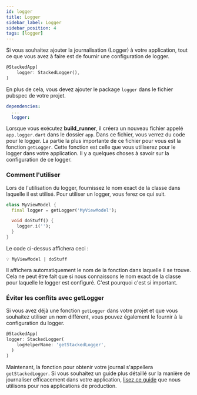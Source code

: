 ```yaml
---
id: logger
title: Logger
sidebar_label: Logger
sidebar_position: 4
tags: [logger]
---
```


Si vous souhaitez ajouter la journalisation (Logger) à votre application, tout ce que vous avez à faire est de fournir une configuration de logger.

```dart
@StackedApp(
    logger: StackedLogger(),
)
```

En plus de cela, vous devez ajouter le package `logger` dans le fichier pubspec de votre projet.

```yaml
dependencies:
  ...
  logger:
```

Lorsque vous exécutez **build_runner**, il créera un nouveau fichier appelé `app.logger.dart` dans le dossier `app`. Dans ce fichier, vous verrez du code pour le logger. La partie la plus importante de ce fichier pour vous est la fonction `getLogger`. Cette fonction est celle que vous utiliserez pour le logger dans votre application. Il y a quelques choses à savoir sur la configuration de ce logger.

### Comment l'utiliser

Lors de l'utilisation du logger, fournissez le nom exact de la classe dans laquelle il est utilisé. Pour utiliser un logger, vous ferez ce qui suit.


```dart
class MyViewModel {
  final logger = getLogger('MyViewModel');

  void doStuff() {
    logger.i('');
  }
}
```

Le code ci-dessus affichera ceci :

```
💡 MyViewModel | doStuff
```

Il affichera automatiquement le nom de la fonction dans laquelle il se trouve. Cela ne peut être fait que si nous connaissons le nom exact de la classe pour laquelle le logger est configuré. C'est pourquoi c'est si important.

### Éviter les conflits avec getLogger

Si vous avez déjà une fonction `getLogger` dans votre projet et que vous souhaitez utiliser un nom différent, vous pouvez également le fournir à la configuration du logger.

```dart
@StackedApp(
logger: StackedLogger(
    logHelperName: 'getStackedLogger',
  )
)
```

Maintenant, la fonction pour obtenir votre journal s'appellera `getStackedLogger`. Si vous souhaitez un guide plus détaillé sur la manière de journaliser efficacement dans votre application, [lisez ce guide](https://www.filledstacks.com/post/flutter-logging-a-guide-to-use-it-effectively/) que nous utilisons pour nos applications de production.
